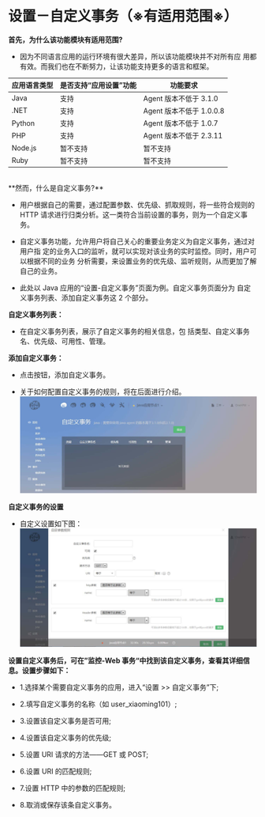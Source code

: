 # 设置－自定义事务（※有适用范围※）

**首先，为什么该功能模块有适用范围?**<br>

* 因为不同语言应用的运行环境有很大差异，所以该功能模块并不对所有应 用都有效。而我们也在不断努力，让该功能支持更多的语言和框架。<br>

| 应用语言类型  | 是否支持“应用设置”功能 | 功能要求 |
| -- | -- | -- |
| Java | 支持 | Agent 版本不低于 3.1.0 |
| .NET | 支持 | Agent 版本不低于 1.0.0.8 |
| Python | 支持 | Agent 版本不低于 1.0.7 |
| PHP | 支持 | Agent 版本不低于 2.3.11 |
| Node.js | 暂不支持 | 暂不支持 |
| Ruby | 暂不支持 | 暂不支持 |
<br>
**然而，什么是自定义事务?**<br>

* 用户根据自己的需要，通过配置参数、优先级、抓取规则，将一些符合规则的 HTTP 请求进行归类分析。这一类符合当前设置的事务，则为一个自定义事务。

* 自定义事务功能，允许用户将自己关心的重要业务定义为自定义事务，通过对用户指 定的业务入口的监听，就可以实现对该业务的实时监控。同时，用户可以根据不同的业务 分析需要，来设置业务的优先级、监听规则，从而更加了解自己的业务。

* 此处以 Java 应用的“设置-自定义事务”页面为例。自定义事务页面分为 自定义事务列表、添加自定义事务这 2 个部分。

**自定义事务列表：**<br>

* 在自定义事务列表，展示了自定义事务的相关信息，包 括类型、自定义事务名、优先级、可用性、管理。

**添加自定义事务：**<br>

* 点击按钮，添加自定义事务。

* 关于如何配置自定义事务的规则，将在后面进行介绍。<br>
![](/images/aiset_customtransaction01.png)

**自定义事务的设置**<br>

* 自定义设置如下图：
![](/images/aiset_customtransaction02.png)

**设置自定义事务后，可在”监控-Web 事务“中找到该自定义事务，查看其详细信 息。设置步骤如下：**<br>

* 1.选择某个需要自定义事务的应用，进入“设置 >> 自定义事务”下;

* 2.填写自定义事务的名称（如 user_xiaoming101）;

* 3.设置该自定义事务是否可用;

* 4.设置该自定义事务的优先级;

* 5.设置 URI 请求的方法——GET 或 POST;

* 6.设置 URI 的匹配规则;

* 7.设置 HTTP 中的参数的匹配规则;

* 8.取消或保存该条自定义事务。
